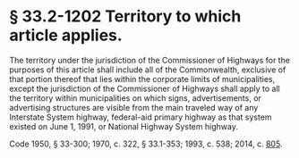 # § 33.2-1202 Territory to which article applies.

<p>The territory under the jurisdiction of the Commissioner of Highways for the purposes of this article shall include all of the Commonwealth, exclusive of that portion thereof that lies within the corporate limits of municipalities, except the jurisdiction of the Commissioner of Highways shall apply to all the territory within municipalities on which signs, advertisements, or advertising structures are visible from the main traveled way of any Interstate System highway, federal-aid primary highway as that system existed on June 1, 1991, or National Highway System highway.</p><p>Code 1950, § 33-300; 1970, c. 322, § 33.1-353; 1993, c. 538; 2014, c. <a href='http://lis.virginia.gov/cgi-bin/legp604.exe?141+ful+CHAP0805'>805</a>.</p>